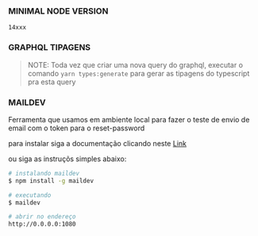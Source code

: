 ### MINIMAL NODE VERSION
`14xxx`


### GRAPHQL TIPAGENS
> NOTE: Toda vez que criar uma nova query do graphql, executar o comando `yarn types:generate` para gerar as tipagens do typescript pra esta query


### MAILDEV
Ferramenta que usamos em ambiente local para fazer o teste de envio de email com o token para o reset-password

para instalar siga a documentação clicando neste [Link](https://github.com/maildev/maildev)

ou siga as instruçõs simples abaixo:

```bash
# instalando maildev
$ npm install -g maildev

# executando
$ maildev

# abrir no endereço
http://0.0.0.0:1080
```
